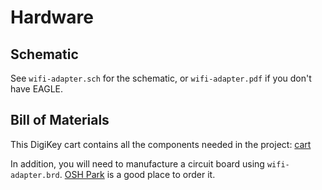 # Hardware

## Schematic

See `wifi-adapter.sch` for the schematic,
or `wifi-adapter.pdf` if you don't have EAGLE.


## Bill of Materials

This DigiKey cart contains all the components needed in the project:
[cart](http://www.digikey.com/short/3r35nm)

In addition, you will need to manufacture a circuit board using
`wifi-adapter.brd`.
[OSH Park](https://oshpark.com) is a good place to order it.
